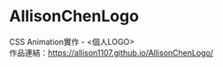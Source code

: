 # AllisonChenLogo
CSS Animation實作 - <個人LOGO><br>
作品連結：https://allison1107.github.io/AllisonChenLogo/
